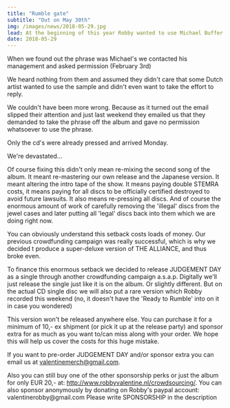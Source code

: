 ```yaml
---
title: "Rumble gate"
subtitle: "Out on May 30th"
img: /images/news/2018-05-29.jpg
lead: At the beginning of this year Robby wanted to use Michael Buffer's famous sentence LET'S GET READY TO RUMBLE as an intro for the album on the song Judgement Day.
date: 2018-05-29
---
```


<p>When we found out the phrase was Michael's we contacted his management and asked permission (February 3rd)

<p>We heard nothing from them and assumed they didn't care that some Dutch artist wanted to use the sample and didn't even want to take the effort to reply.</p>

<p>We couldn't have been more wrong. Because as it turned out the email slipped their attention and just last weekend they emailed us that they demanded to take the phrase off the album and gave no permission whatsoever to use the phrase.</p>

<p>Only the cd's were already pressed and arrived Monday.</p>

<p>We're devastated...</p>

<p>
Of course fixing this didn't only mean re-mixing the second song of the album. It meant re-mastering our own release and the Japanese version. It meant altering the intro tape of the show. It means paying double STEMRA costs, it means paying for all discs to be officially certified destroyed to avoid future lawsuits. It also means re-pressing all discs. And of course the enormous amount of work of carefully removing the 'illegal' discs from the jewel cases and later putting all 'legal' discs back into them which we are doing right now.</p>

<p>You can obviously understand this setback costs loads of money. Our previous crowdfunding campaign was really successful, which is why we decided t produce a super-deluxe version of THE ALLIANCE, and thus broke even.</p>

<p>To finance this enormous setback we decided to release JUDGEMENT DAY as a single through another crowdfunding campaign a.s.a.p. Digitally we'll just release the single just like it is on the album. Or slightly different. But on the actual CD single disc we will also put a rare version which Robby recorded this weekend (no, it doesn't have the 'Ready to Rumble' into on it in case you wondered)</p>

<p>This version won't be released anywhere else. You can purchase it for a minimum of 10,- ex shipment (or pick it up at the release party) and sponsor extra for as much as you want to/can miss along with your order. We hope this will help us cover the costs for this huge mistake.</p>

<p>If you want to pre-order JUDGEMENT DAY and/or sponsor extra you can email us at <a href="mailto:valentinemerch@gmail.com">valentinemerch@gmail.com</a>.</p>

<p>Also you can still buy one of the other sponsorship perks or just the album for only EUR 20,- at: <a href="http://www.robbyvalentine.nl/crowdsourcing/">http://www.robbyvalentine.nl/crowdsourcing/</a>. You can also sponsor anonymously by donating on Robby's paypal account: valentinerobby@gmail.com
Please write SPONSORSHIP in the description</p>